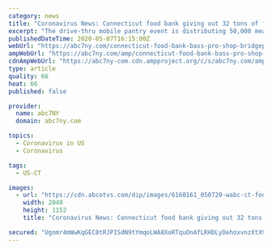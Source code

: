 ```yaml
---
category: news
title: "Coronavirus News: Connecticut food bank giving out 32 tons of food Thursday amid pandemic"
excerpt: "The drive-thru mobile pantry event is distributing 50,000 meals to Bridgeport residents in collaboration with the Connecticut Food Bank and community partners."
publishedDateTime: 2020-05-07T16:15:00Z
webUrl: "https://abc7ny.com/connecticut-food-bank-bass-pro-shop-bridgeport-coronavirus/6160029/"
ampWebUrl: "https://abc7ny.com/amp/connecticut-food-bank-bass-pro-shop-bridgeport-coronavirus/6160029/"
cdnAmpWebUrl: "https://abc7ny-com.cdn.ampproject.org/c/s/abc7ny.com/amp/connecticut-food-bank-bass-pro-shop-bridgeport-coronavirus/6160029/"
type: article
quality: 66
heat: 66
published: false

provider:
  name: abc7NY
  domain: abc7ny.com

topics:
  - Coronavirus in US
  - Coronavirus

tags:
  - US-CT

images:
  - url: "https://cdn.abcotvs.com/dip/images/6160161_050720-wabc-ct-food-bank-img.jpg"
    width: 2048
    height: 1152
    title: "Coronavirus News: Connecticut food bank giving out 32 tons of food Thursday amid pandemic"

secured: "Ugnmr4mWwKqGEC8tRJPISdN9tYmqoLWA8XoRTquOnAfLRHDLyDehoxvnzXtX9q4PUxE6p9vZOzXpUVQJpcM6HbCufJ9+hSZgoHh93keqUkH1M1D/RxmrT07nxR0uk/a7d2KZd9jcH4Z2py/kNNC7DvDc2IG1qAYzC7SM1sHVIFh5fO2cqfCU43G6GHXL2iiBrf08ZO78ciWADergiQWg+vamA5JKd4W4JI1YO+2T02JNGUOijkADsMKgr8xoSpQeJpTfzEq1forEAKuIVM6ax3x/KSqmEiALES2VyNkBjn/JO1AvzKiLAiB0XnkLq3TWsvih+iGo1TA/wEb4E+Q0MeYkEetRliU6k2LWmKQ1U7adXr73/cskHrV/KJNTOyuHjCDgbvIFkR26qdK1MADhXMVQCLmBva5WlFYAEI78QQ68q8PDXQRZAEsOLg3DqgeZBiiUDyaqtNSZf/zvU39TYqxH1vhEGKsvrH+0ahL9e8Q=;Oe9/0W2ceVpXaSSdBnjzgg=="
---
```


